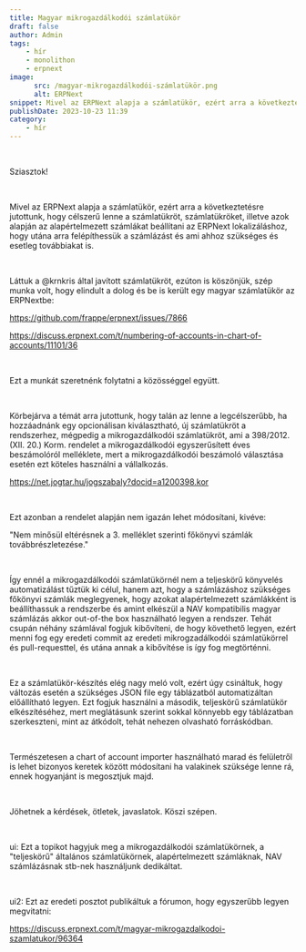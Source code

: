 ```yaml
---
title: Magyar mikrogazdálkodói számlatükör
draft: false
author: Admin
tags:
    - hír
    - monolithon
    - erpnext
image:
      src: /magyar-mikrogazdálkodói-számlatükör.png
      alt: ERPNext
snippet: Mivel az ERPNext alapja a számlatükör, ezért arra a következtetésre jutottunk, hogy célszerű lenne a számlatükröt, számlatükröket, illetve azok alapján az alapértelmezett számlákat beállítani
publishDate: 2023-10-23 11:39
category:
    - hír
---
```


<p><br></p><p>Sziasztok!</p><p><br></p><p>Mivel az ERPNext alapja a számlatükör, ezért arra a következtetésre jutottunk, hogy célszerű lenne a számlatükröt, számlatükröket, illetve azok alapján az alapértelmezett számlákat beállítani az ERPNext lokalizáláshoz, hogy utána arra felépíthessük a számlázást és ami ahhoz szükséges és esetleg továbbiakat is.</p><p><br></p><p>Láttuk a @krnkris által javított számlatükröt, ezúton is köszönjük, szép munka volt, hogy elindult a dolog és be is került egy magyar számlatükör az ERPNextbe:</p><p><a href="https://github.com/frappe/erpnext/issues/7866" rel="noopener noreferrer">https://github.com/frappe/erpnext/issues/7866</a></p><p><a href="https://discuss.erpnext.com/t/numbering-of-accounts-in-chart-of-accounts/11101/36" rel="noopener noreferrer">https://discuss.erpnext.com/t/numbering-of-accounts-in-chart-of-accounts/11101/36</a></p><p><br></p><p>Ezt a munkát szeretnénk folytatni a közösséggel együtt.</p><p><br></p><p>Körbejárva a témát arra jutottunk, hogy talán az lenne a legcélszerűbb, ha hozzáadnánk egy opcionálisan kiválasztható, új számlatükröt a rendszerhez, mégpedig a mikrogazdálkodói számlatükröt, ami a 398/2012. (XII. 20.) Korm. rendelet a mikrogazdálkodói egyszerűsített éves beszámolóról melléklete, mert a mikrogazdálkodói beszámoló választása esetén ezt köteles használni a vállalkozás.</p><p><a href="https://net.jogtar.hu/jogszabaly?docid=a1200398.kor" rel="noopener noreferrer">https://net.jogtar.hu/jogszabaly?docid=a1200398.kor</a></p><p><br></p><p>Ezt azonban a rendelet alapján nem igazán lehet módosítani, kivéve:</p><p>"Nem minősül eltérésnek a 3. melléklet szerinti főkönyvi számlák továbbrészletezése."</p><p><br></p><p>Így ennél a mikrogazdálkodói számlatükörnél nem a teljeskörű könyvelés automatizálást tűztük ki célul, hanem azt, hogy a számlázáshoz szükséges főkönyvi számlák meglegyenek, hogy azokat alapértelmezett számlákként is beállíthassuk a rendszerbe és amint elkészül a NAV kompatibilis magyar számlázás akkor out-of-the box használható legyen a rendszer. Tehát csupán néhány számlával fogjuk kibővíteni, de hogy követhető legyen, ezért menni fog egy eredeti commit az eredeti mikrogzadálkodói számlatükörrel és pull-requesttel, és utána annak a kibővítése is így fog megtörténni.</p><p><br></p><p>Ez a számlatükör-készítés elég nagy meló volt, ezért úgy csináltuk, hogy változás esetén a szükséges JSON file egy táblázatból automatizáltan előállítható legyen. Ezt fogjuk használni a második, teljeskörű számlatükör elkészítéséhez, mert meglátásunk szerint sokkal könnyebb egy táblázatban szerkeszteni, mint az átkódolt, tehát nehezen olvasható forráskódban.</p><p><br></p><p>Természetesen a chart of account importer használható marad és felületről is lehet bizonyos keretek között módosítani ha valakinek szüksége lenne rá, ennek hogyanjánt is megosztjuk majd.</p><p><br></p><p>Jöhetnek a kérdések, ötletek, javaslatok. Köszi szépen.</p><p><br></p><p>ui: Ezt a topikot hagyjuk meg a mikrogazdálkodói számlatükörnek, a "teljeskörű" általános számlatükörnek, alapértelmezett számláknak, NAV számlázásnak stb-nek használjunk dedikáltat.</p><p><br></p><p>ui2: Ezt az eredeti posztot publikáltuk a fórumon, hogy egyszerűbb legyen megvitatni:</p><p><a href="https://discuss.erpnext.com/t/magyar-mikrogazdalkodoi-szamlatukor/96364" rel="noopener noreferrer">https://discuss.erpnext.com/t/magyar-mikrogazdalkodoi-szamlatukor/96364</a></p>



